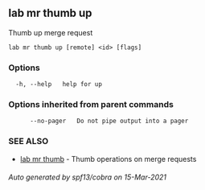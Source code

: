 ## lab mr thumb up

Thumb up merge request

```
lab mr thumb up [remote] <id> [flags]
```

### Options

```
  -h, --help   help for up
```

### Options inherited from parent commands

```
      --no-pager   Do not pipe output into a pager
```

### SEE ALSO

* [lab mr thumb](lab_mr_thumb.md)	 - Thumb operations on merge requests

###### Auto generated by spf13/cobra on 15-Mar-2021
